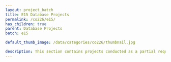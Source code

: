 ```yaml
---
layout: project_batch
title: E15 Database Projects
permalink: /co226/e15/
has_children: true
parent: Database Projects
batch: e15

default_thumb_image: /data/categories/co226/thumbnail.jpg

description: This section contains projects conducted as a partial requirement to complete the course CO226 - Database Systems. Usually, these projects are conducted by groups of 3 students. The course focuses on database systems and students are required to develop a database management system for the project
---
```

